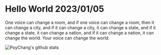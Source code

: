 # Hello World 2023/01/05

One voice can change a room, and if one voice can change a room, then it can change a city, and if it can change a city, it can change a state, and if it change a state, it can change a nation, and if it can change a nation, it can change the world. Your voice can change the world.

![PoyChang's github stats](https://github-readme-stats.vercel.app/api?username=poychang&show_icons=true&theme=dracula)
